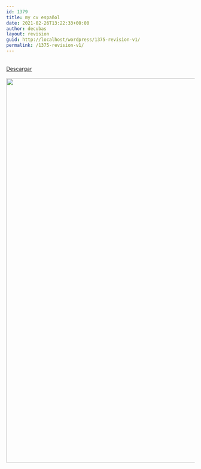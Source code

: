 ```yaml
---
id: 1379
title: my cv español
date: 2021-02-26T13:22:33+00:00
author: decubas
layout: revision
guid: http://localhost/wordpress/1375-revision-v1/
permalink: /1375-revision-v1/
---
```

<a href="http://localhost/wordpress/wp-content/uploads/2021/02/CV-Espanol.zip" role="button"><br /> Descargar<br /> </a>  
<img width="724" height="1024" src="http://localhost/wordpress/wp-content/uploads/2021/02/Curriculum-espanol-1-724x1024.jpg" alt="" loading="lazy" srcset="http://localhost/wordpress/wp-content/uploads/2021/02/Curriculum-espanol-1-724x1024.jpg 724w, http://localhost/wordpress/wp-content/uploads/2021/02/Curriculum-espanol-1-212x300.jpg 212w, http://localhost/wordpress/wp-content/uploads/2021/02/Curriculum-espanol-1-768x1086.jpg 768w, http://localhost/wordpress/wp-content/uploads/2021/02/Curriculum-espanol-1-1086x1536.jpg 1086w, http://localhost/wordpress/wp-content/uploads/2021/02/Curriculum-espanol-1-1448x2048.jpg 1448w, http://localhost/wordpress/wp-content/uploads/2021/02/Curriculum-espanol-1-scaled.jpg 1810w" sizes="(max-width: 724px) 100vw, 724px" />